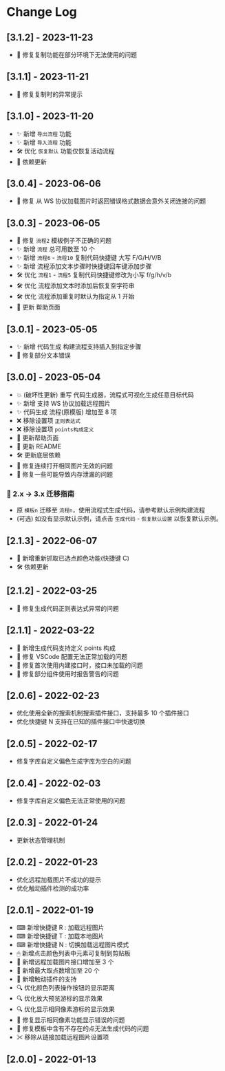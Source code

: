 # Change Log

## [3.1.2] - 2023-11-23

-   🐞 修复复制功能在部分环境下无法使用的问题

## [3.1.1] - 2023-11-21

-   🐞 修复复制时的异常提示

## [3.1.0] - 2023-11-20

-   ✨ 新增 `导出流程` 功能
-   ✨ 新增 `导入流程` 功能
-   🛠 优化 `恢复默认` 功能仅恢复活动流程
-   🎈 依赖更新

## [3.0.4] - 2023-06-06

-   🐞 修复 从 WS 协议加载图片时返回错误格式数据会意外关闭连接的问题

## [3.0.3] - 2023-06-05

-   🐞 修复 `流程2` 模板例子不正确的问题
-   ✨ 新增 `流程` 总可用数至 10 个
-   ✨ 新增 `流程6` - `流程10` 复制代码快捷键 大写 F/G/H/V/B
-   ✨ 新增 流程添加文本步骤时快捷键回车键添加步骤
-   🛠 优化 `流程1` - `流程5` 复制代码快捷键修改为小写 f/g/h/v/b
-   🛠 优化 流程添加文本时添加后恢复空字符串
-   🛠 优化 流程添加重复时默认为指定从 1 开始
-   🎈 更新 帮助页面

## [3.0.1] - 2023-05-05

-   ✨ 新增 代码生成 构建流程支持插入到指定步骤
-   🐞 修复部分文本错误

## [3.0.0] - 2023-05-04

-   💥 (破坏性更新) 重写 代码生成器，流程式可视化生成任意目标代码
-   ✨ 新增 支持 WS 协议加载远程图片
-   ✨ 代码生成 流程(原模版) 增加至 8 项
-   ❌ 移除设置项 `正则表达式`
-   ❌ 移除设置项 `points构成定义`
-   🎈 更新帮助页面
-   🎈 更新 README
-   🛠 更新底层依赖
-   🐞 修复连续打开相同图片无效的问题
-   🐞 修复一些可能导致内存泄漏的问题

### 📌 2.x -> 3.x 迁移指南

-   原 `模板n` 迁移至 `流程n`，使用流程式生成代码，请参考默认示例构建流程
-   (可选) 如没有显示默认示例，请点击 `生成代码` - `恢复默认设置` 以恢复默认示例。

## [2.1.3] - 2022-06-07

-   🌟 新增重新抓取已选点颜色功能(快捷键 C)
-   🛠 依赖更新

## [2.1.2] - 2022-03-25

-   🐞 修复生成代码正则表达式异常的问题

## [2.1.1] - 2022-03-22

-   🌟 新增生成代码支持定义 points 构成
-   🐞 修复 VSCode 配置无法正常加载的问题
-   🐞 修复首次使用内建接口时，接口未加载的问题
-   🐞 修复部分组件使用时报告警告的问题

## [2.0.6] - 2022-02-23

-   优化使用全新的搜索机制搜索插件接口，支持最多 10 个插件接口
-   优化快捷键 N 支持在已知的插件接口中快速切换

## [2.0.5] - 2022-02-17

-   修复字库自定义偏色生成字库为空白的问题

## [2.0.4] - 2022-02-03

-   修复字库自定义偏色无法正常使用的问题

## [2.0.3] - 2022-01-24

-   更新状态管理机制

## [2.0.2] - 2022-01-23

-   优化远程加载图片不成功的提示
-   优化触动插件检测的成功率

## [2.0.1] - 2022-01-19

-   ⌨ 新增快捷键 R : 加载远程图片
-   ⌨ 新增快捷键 T : 加载本地图片
-   ⌨ 新增快捷键 N : 切换加载远程图片模式
-   🖱 新增点击颜色列表中元素可复制到剪贴板
-   💾 新增远程加载图片接口增加至 3 个
-   💾 新增最大取点数增加至 20 个
-   💽 新增触动插件的支持
-   🔍 优化颜色列表操作按钮的显示距离
-   🔍 优化放大预览游标的显示效果
-   🔍 优化显示相同像素游标的显示效果
-   🔧 修复显示相同像素功能显示错误的问题
-   🔧 修复模板中含有不存在的点无法生成代码的问题
-   ✂ 移除从链接加载远程图片设置项

## [2.0.0] - 2022-01-13
